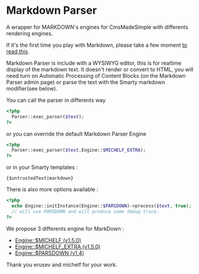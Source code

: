 Markdown Parser
===============

A wrapper for MARKDOWN's engines for CmsMadeSimple with differents rendering engines.


If it's the first time you play with Markdown, please take a few moment [to read this](http://daringfireball.net/projects/markdown/syntax).


Markdown Parser is include with a WYSIWYG editor, this is for realtime display of the markdown text. It doesn't render or convert to HTML, you will need turn on Automatic Processing of Content Blocks (on the Markdown Parser admin page) or parse the text with the Smarty markdown modifier(see below).


You can call the parser in differents way

```php 
<?php 
  Parser::exec_parser($text);
?> 
```
or you can override the default Markdown Parser Engine

```php 
<?php 
  Parser::exec_parser($text,Engine::$MICHELF_EXTRA);
?> 
```
or in your Smarty templates : 

```smarty
{$untrustedText|markdown}
```

There is also more options available : 
```php 
<?php 
  echo Engine::initInstance(Engine::$PARSDOWN)->process($text, true); 
  // will use PARSDOWN and will produce some debug trace.
?> 
```
We propose 3 differents engine for MarkDown : 

*  [Engine::$MICHELF (v1.5.0)](https://github.com/michelf/php-markdown)
*  [Engine::$MICHELF_EXTRA (v1.5.0)](https://github.com/michelf/php-markdown)
*  [Engine::$PARSDOWN (v1.4)](https://github.com/erusev/parsedown-extra)

Thank you erusev and michelf for your work.